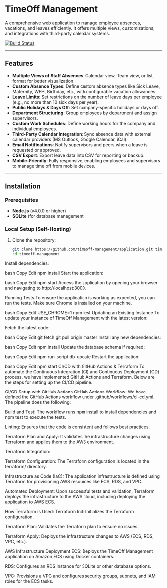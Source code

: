 # TimeOff Management

A comprehensive web application to manage employee absences, vacations, and leaves efficiently. It offers multiple views, customizations, and integrations with third-party calendar systems.

[![Build Status](https://travis-ci.org/timeoff-management/timeoff-management-application.svg?branch=master)](https://travis-ci.org/timeoff-management/timeoff-management-application)

---

## Features

- **Multiple Views of Staff Absences**: Calendar view, Team view, or list format for better visualization.
- **Custom Absence Types**: Define custom absence types like Sick Leave, Maternity, WFH, Birthday, etc., with configurable vacation allowances.
- **Leave Limits**: Set restrictions on the number of leave days per employee (e.g., no more than 10 sick days per year).
- **Public Holidays & Days Off**: Set company-specific holidays or days off.
- **Department Structuring**: Group employees by department and assign supervisors.
- **Custom Work Schedules**: Define working hours for the company and individual employees.
- **Third-Party Calendar Integration**: Sync absence data with external calendar providers (MS Outlook, Google Calendar, iCal).
- **Email Notifications**: Notify supervisors and peers when a leave is requested or approved.
- **CSV Export**: Export leave data into CSV for reporting or backup.
- **Mobile-Friendly**: Fully responsive, enabling employees and supervisors to manage time off from mobile devices.

---

## Installation

### Prerequisites

- **Node.js** (v4.0.0 or higher)
- **SQLite** (for database management)

### Local Setup (Self-Hosting)

1. Clone the repository:
   ```bash
   git clone https://github.com/timeoff-management/application.git timeoff-management
   cd timeoff-management


Install dependencies:

bash
Copy
Edit
npm install
Start the application:

bash
Copy
Edit
npm start
Access the application by opening your browser and navigating to http://localhost:3000.

Running Tests
To ensure the application is working as expected, you can run the tests. Make sure Chrome is installed on your machine.

bash
Copy
Edit
USE_CHROME=1 npm test
Updating an Existing Instance
To update your instance of TimeOff Management with the latest version:

Fetch the latest code:

bash
Copy
Edit
git fetch
git pull origin master
Install any new dependencies:

bash
Copy
Edit
npm install
Update the database schema if required:

bash
Copy
Edit
npm run-script db-update
Restart the application:

bash
Copy
Edit
npm start
CI/CD with GitHub Actions & Terraform
To automate the Continuous Integration (CI) and Continuous Deployment (CD) process, we have implemented GitHub Actions and Terraform. Below are the steps for setting up the CI/CD pipeline.

CI/CD Setup with GitHub Actions
GitHub Actions Workflow:
We have defined the GitHub Actions workflow under .github/workflows/ci-cd.yml. The pipeline does the following:

Build and Test: The workflow runs npm install to install dependencies and npm test to execute the tests.

Linting: Ensures that the code is consistent and follows best practices.

Terraform Plan and Apply: It validates the infrastructure changes using Terraform and applies them to the AWS environment.

Terraform Integration:

Terraform Configuration: The Terraform configuration is located in the terraform/ directory.

Infrastructure as Code (IaC): The application infrastructure is defined using Terraform for provisioning AWS resources like ECS, RDS, and VPC.

Automated Deployment: Upon successful tests and validation, Terraform deploys the infrastructure to the AWS cloud, including deploying the application to AWS ECS.

How Terraform is Used:
Terraform Init: Initializes the Terraform configuration.

Terraform Plan: Validates the Terraform plan to ensure no issues.

Terraform Apply: Deploys the infrastructure changes to AWS (ECS, RDS, VPC, etc.).

AWS Infrastructure Deployment
ECS: Deploys the TimeOff Management application on Amazon ECS using Docker containers.

RDS: Configures an RDS instance for SQLite or other database options.

VPC: Provisions a VPC and configures security groups, subnets, and IAM roles for the ECS tasks.
